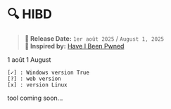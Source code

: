 # 🔍 HIBD 

> **📅 Release Date:** `1er août 2025` / `August 1, 2025`  
> **🧠 Inspired by:** [Have I Been Pwned](https://haveibeenpwned.com)

1 août 
1 August

```
[✓] : Windows version True
[?] : web version
[x] : version Linux
```

tool coming soon...
